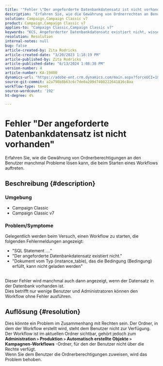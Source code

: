 ```yaml
---
title: '"Fehler \"Der angeforderte Datenbankdatensatz ist nicht vorhanden\"'
description: "Erfahren Sie, wie die Gewährung von Ordnerrechten an Benutzer manchmal Probleme lösen kann, die beim Starten eines Workflows auftreten."
solution: Campaign,Campaign Classic v7
product: Campaign,Campaign Classic v7
applies-to: "Campaign Classic,Campaign Classic v7"
keywords: "KCS, Angeforderter Datenbankdatensatz existiert nicht, wissenszentrierter Dienst "
resolution: Resolution
internal-notes: null
bug: false
article-created-by: Zita Rodricks
article-created-date: "3/20/2023 1:18:19 PM"
article-published-by: Zita Rodricks
article-published-date: "6/13/2024 1:08:38 PM"
version-number: 4
article-number: KA-19400
dynamics-url: "https://adobe-ent.crm.dynamics.com/main.aspx?forceUCI=1&pagetype=entityrecord&etn=knowledgearticle&id=c78ce0ac-21c7-ed11-b597-6045bd006b25"
source-git-commit: a2a798b8b63c6c7de0a209d7408222641816c8aa
workflow-type: tm+mt
source-wordcount: '192'
ht-degree: 4%

---
```


# Fehler &quot;Der angeforderte Datenbankdatensatz ist nicht vorhanden&quot;


Erfahren Sie, wie die Gewährung von Ordnerberechtigungen an den Benutzer manchmal Probleme lösen kann, die beim Starten eines Workflows auftreten.

## Beschreibung {#description}


### Umgebung

- Campaign Classic
- Campaign Classic v7


### Problem/Symptome

Gelegentlich werden beim Versuch, einen Workflow zu starten, die folgenden Fehlermeldungen angezeigt:

- &quot;SQL Statement ....&quot;
- &quot;Der angeforderte Datenbankdatensatz existiert nicht.&quot;
- &quot;Dokument vom Typ (instance_table), das die Bedingung (Bedingung) erfüllt, kann nicht geladen werden&quot;

<br>Dieser Fehler wird manchmal auch dann angezeigt, wenn der Datensatz in der Datenbank vorhanden ist.<br>
Dies betrifft nur wenige Benutzer und Administratoren können den Workflow ohne Fehler ausführen.


## Auflösung {#resolution}

Dies könnte ein Problem im Zusammenhang mit Rechten sein. Der Ordner, in dem der Workflow erstellt wird, steht dem Benutzer nicht zur Verfügung. Der Workflow ist im aktuellen Ordner sichtbar, gehört jedoch zum <b> Administration `>`  Produktion `>`  Automatisch erstellte Objekte `>`  Kampagnen-Workflows</b> -Ordner, für den der Benutzer nicht über die Rechte verfügt.<br>
Wenn Sie dem Benutzer die Ordnerberechtigungen zuweisen, wird das Problem behoben.
